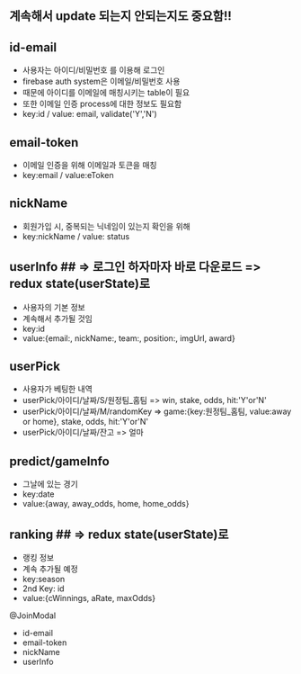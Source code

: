 ## 계속해서 update 되는지 안되는지도 중요함!!

## id-email ##
- 사용자는 아이디/비밀번호 를 이용해 로그인
- firebase auth system은 이메일/비밀번호 사용
- 때문에 아이디를 이메일에 매칭시키는 table이 필요
- 또한 이메일 인증 process에 대한 정보도 필요함
- key:id / value: email, validate('Y','N')

## email-token ##
- 이메일 인증을 위해 이메일과 토큰을 매칭
- key:email / value:eToken

## nickName ##
- 회원가입 시, 중복되는 닉네임이 있는지 확인을 위해
- key:nickName / value: status

## userInfo ## => 로그인 하자마자 바로 다운로드 => redux state(userState)로
- 사용자의 기본 정보
- 계속해서 추가될 것임
- key:id
- value:{email:, nickName:, team:, position:, imgUrl, award}

## userPick ##
- 사용자가 베팅한 내역
- userPick/아이디/날짜/S/원정팀_홈팀 => win, stake, odds, hit:'Y'or'N'
- userPick/아이디/날짜/M/randomKey => game:{key:원정팀_홈팀, value:away or home}, stake, odds, hit:'Y'or'N'
- userPick/아이디/날짜/잔고 => 얼마

## predict/gameInfo ##
- 그날에 있는 경기
- key:date
- value:{away, away_odds, home, home_odds}

## ranking ## => redux state(userState)로
- 랭킹 정보
- 계속 추가될 예정
- key:season
- 2nd Key: id
- value:{cWinnings, aRate, maxOdds}


@JoinModal
- id-email
- email-token
- nickName
- userInfo
